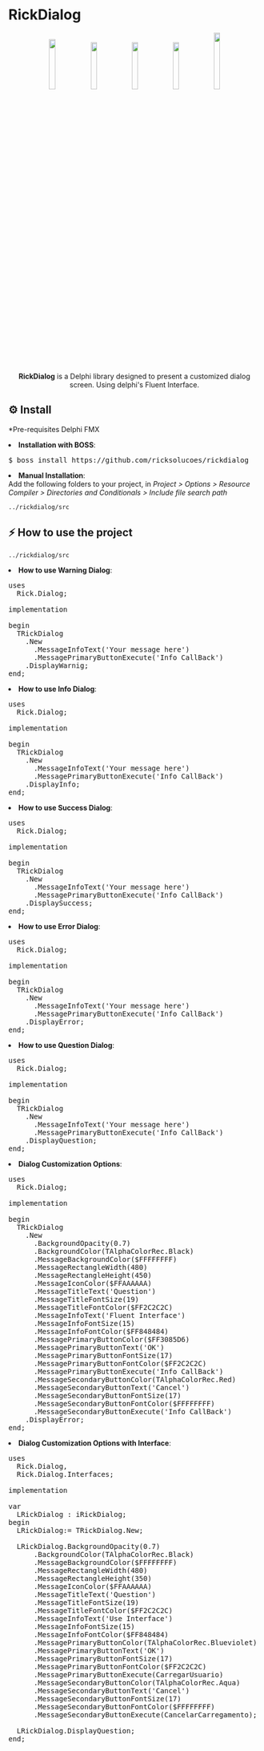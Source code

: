 # RickDialog
<p align="center">
<img src=https://user-images.githubusercontent.com/79030707/131565040-ac370118-7342-4d6c-9406-0f4fe4c57c15.png height= 16% width=16%>	
<img src=https://user-images.githubusercontent.com/79030707/131565122-098f064d-4585-46be-85e9-9de43fff45fe.png height= 15.5% width=15.5%>
<img src=https://user-images.githubusercontent.com/79030707/131565786-94ad673b-8957-4584-9e4c-6a5cff4895cb.png height= 15.5% width=15.5%>	
<img src=https://user-images.githubusercontent.com/79030707/131565884-29c5c4d8-7224-4cb8-8ce9-5276ea8cd97b.png height= 15.5% width=15.5%>
<img src=https://user-images.githubusercontent.com/79030707/131565991-6794bb2c-3b26-4c39-97ff-dac9726c6a8d.png height= 17% width=15.5%>	
	
</p>
<p align="center">
  <b>RickDialog</b> is a Delphi library designed to present a customized dialog screen. Using delphi's Fluent Interface.<br> 
</p>

<h2>⚙️ Install</h2>
<p>*Pre-requisites Delphi FMX</p>
<li><strong>Installation with BOSS</strong>: <br>
<pre>$ boss install https://github.com/ricksolucoes/rickdialog</pre>

<li><strong>Manual Installation</strong>: <br>
Add the following folders to your project, in <em>Project &gt; Options &gt; Resource Compiler &gt; Directories and Conditionals &gt; Include file search path</em></li>
<pre><code>../rickdialog/src</code></pre>

<h2>⚡️ How to use the project</h2>
<pre><code>../rickdialog/src</code></pre>

<li><strong>How to use Warning Dialog</strong>: <br>

<pre><span class="pl-k">uses</span>
  Rick.Dialog;

<span class="pl-k">implementation</span>

begin
  TRickDialog
    .New
      .MessageInfoText('Your message here')
      .MessagePrimaryButtonExecute('Info CallBack')
    .DisplayWarnig;
end;</span></pre>

<li><strong>How to use Info Dialog</strong>: <br>

<pre><span class="pl-k">uses</span>
  Rick.Dialog;

<span class="pl-k">implementation</span>

begin
  TRickDialog
    .New
      .MessageInfoText('Your message here')
      .MessagePrimaryButtonExecute('Info CallBack')
    .DisplayInfo;
end;</span></pre>

<li><strong>How to use Success Dialog</strong>: <br>

<pre><span class="pl-k">uses</span>
  Rick.Dialog;

<span class="pl-k">implementation</span>

begin
  TRickDialog
    .New
      .MessageInfoText('Your message here')
      .MessagePrimaryButtonExecute('Info CallBack')
    .DisplaySuccess;
end;</span></pre>

<li><strong>How to use Error Dialog</strong>: <br>

<pre><span class="pl-k">uses</span>
  Rick.Dialog;

<span class="pl-k">implementation</span>

begin
  TRickDialog
    .New
      .MessageInfoText('Your message here')
      .MessagePrimaryButtonExecute('Info CallBack')
    .DisplayError;
end;</span></pre>

<li><strong>How to use Question Dialog</strong>: <br>

<pre><span class="pl-k">uses</span>
  Rick.Dialog;

<span class="pl-k">implementation</span>

begin
  TRickDialog
    .New
      .MessageInfoText('Your message here')
      .MessagePrimaryButtonExecute('Info CallBack')
    .DisplayQuestion;
end;</span></pre>

<li><strong>Dialog Customization Options</strong>: <br>

<pre><span class="pl-k">uses</span>
  Rick.Dialog;

<span class="pl-k">implementation</span>

begin
  TRickDialog
    .New
      .BackgroundOpacity(0.7)
      .BackgroundColor(TAlphaColorRec.Black)
      .MessageBackgroundColor($FFFFFFFF)
      .MessageRectangleWidth(480)
      .MessageRectangleHeight(450)
      .MessageIconColor($FFAAAAAA)
      .MessageTitleText('Question')
      .MessageTitleFontSize(19)
      .MessageTitleFontColor($FF2C2C2C)
      .MessageInfoText('Fluent Interface')
      .MessageInfoFontSize(15)
      .MessageInfoFontColor($FF848484)
      .MessagePrimaryButtonColor($FF3085D6)
      .MessagePrimaryButtonText('OK')
      .MessagePrimaryButtonFontSize(17)
      .MessagePrimaryButtonFontColor($FF2C2C2C)
      .MessagePrimaryButtonExecute('Info CallBack')
      .MessageSecondaryButtonColor(TAlphaColorRec.Red)
      .MessageSecondaryButtonText('Cancel')
      .MessageSecondaryButtonFontSize(17)
      .MessageSecondaryButtonFontColor($FFFFFFFF)
      .MessageSecondaryButtonExecute('Info CallBack')
    .DisplayError;
end;</span></pre>

<li><strong>Dialog Customization Options with Interface</strong>: <br>

<pre><span class="pl-k">uses</span>
  Rick.Dialog,
  Rick.Dialog.Interfaces;

<span class="pl-k">implementation</span>

var
  LRickDialog : iRickDialog;
begin
  LRickDialog:= TRickDialog.New;

  LRickDialog.BackgroundOpacity(0.7)
      .BackgroundColor(TAlphaColorRec.Black)
      .MessageBackgroundColor($FFFFFFFF)
      .MessageRectangleWidth(480)
      .MessageRectangleHeight(350)
      .MessageIconColor($FFAAAAAA)
      .MessageTitleText('Question')
      .MessageTitleFontSize(19)
      .MessageTitleFontColor($FF2C2C2C)
      .MessageInfoText('Use Interface')
      .MessageInfoFontSize(15)
      .MessageInfoFontColor($FF848484)
      .MessagePrimaryButtonColor(TAlphaColorRec.Blueviolet)
      .MessagePrimaryButtonText('OK')
      .MessagePrimaryButtonFontSize(17)
      .MessagePrimaryButtonFontColor($FF2C2C2C)
      .MessagePrimaryButtonExecute(CarregarUsuario)
      .MessageSecondaryButtonColor(TAlphaColorRec.Aqua)
      .MessageSecondaryButtonText('Cancel')
      .MessageSecondaryButtonFontSize(17)
      .MessageSecondaryButtonFontColor($FFFFFFFF)
      .MessageSecondaryButtonExecute(CancelarCarregamento);

  LRickDialog.DisplayQuestion;
end;
</span></pre>
	  

